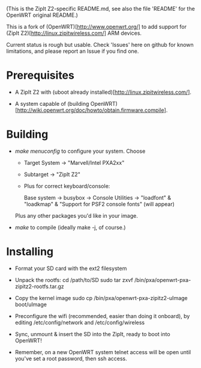 (This is the ZipIt Z2-specific README.md, see also the file 'README' for the OpenWRT original README.)

This is a fork of (OpenWRT)[http://www.openwrt.org/] to add support
for (ZipIt Z2)[http://linux.zipitwireless.com/] ARM devices.

Current status is rough but usable. Check 'Issues' here on github for
known limitations, and please report an Issue if you find one.

Prerequisites
=============

* A ZipIt Z2 with (uboot already installed)[http://linux.zipitwireless.com/].

* A system capable of (building OpenWRT)[http://wiki.openwrt.org/doc/howto/obtain.firmware.compile].

Building
========

* *make menuconfig* to configure your system. Choose

  + Target System -> "Marvell/Intel PXA2xx"
  + Subtarget -> "ZipIt Z2"

  + Plus for correct keyboard/console:

    Base system -> busybox -> Console Utilities ->
    	 "loadfont" &
    	 "loadkmap" &
	 "Support for PSF2 console fonts" (will appear)

  Plus any other packages you'd like in your image.

* *make* to compile (ideally make -j<X>, of course.)

Installing
==========

* Format your SD card with the ext2 filesystem

* Unpack the rootfs:
    cd /path/to/SD
    sudo tar zxvf <path-to-openwrt>/bin/pxa/openwrt-pxa-zipitz2-rootfs.tar.gz

* Copy the kernel image
    sudo cp <path-to-openwrt>/bin/pxa/openwrt-pxa-zipitz2-uImage boot/uImage

* Preconfigure the wifi (recommended, easier than doing it onboard), by editing
  /etc/config/network and /etc/config/wireless

* Sync, unmount & insert the SD into the ZipIt, ready to boot into
  OpenWRT!

* Remember, on a new OpenWRT system telnet access will be open until you've set
  a root password, then ssh access.
